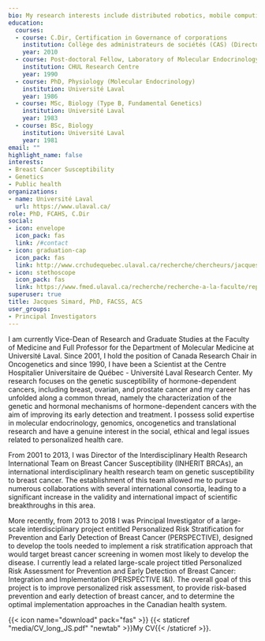 ```yaml
---
bio: My research interests include distributed robotics, mobile computing and programmable matter.
education:
  courses:
  - course: C.Dir, Certification in Governance of corporations
    institution: Collège des administrateurs de sociétés (CAS) (Directors College)
    year: 2010
  - course: Post-doctoral Fellow, Laboratory of Molecular Endocrinology
    institution: CHUL Research Centre
    year: 1990
  - course: PhD, Physiology (Molecular Endocrinology)
    institution: Université Laval
    year: 1986
  - course: MSc, Biology (Type B, Fundamental Genetics)
    institution: Université Laval
    year: 1983
  - course: BSc, Biology
    institution: Université Laval
    year: 1981
email: ""
highlight_name: false
interests:
- Breast Cancer Susceptibility
- Genetics
- Public health
organizations:
- name: Université Laval
  url: https://www.ulaval.ca/
role: PhD, FCAHS, C.Dir
social:
- icon: envelope
  icon_pack: fas
  link: /#contact
- icon: graduation-cap
  icon_pack: fas
  link: http://www.crchudequebec.ulaval.ca/recherche/chercheurs/jacques-simard/
- icon: stethoscope
  icon_pack: fas
  link: https://www.fmed.ulaval.ca/recherche/recherche-a-la-faculte/repertoire-des-professeurs/profil-du-professeur/Jacques-Simard/410/?tx_fichechercheur_fichechercheur%5B__referrer%5D%5B%40extension%5D=FicheChercheur&tx_fichechercheur_fichechercheur%5B__referrer%5D%5B%40vendor%5D=Fmed&tx_fichechercheur_fichechercheur%5B__referrer%5D%5B%40controller%5D=Researchers&tx_fichechercheur_fichechercheur%5B__referrer%5D%5B%40action%5D=index&tx_fichechercheur_fichechercheur%5B__referrer%5D%5Barguments%5D=YToyOntzOjY6ImFjdGlvbiI7czo1OiJpbmRleCI7czoxMDoiY29udHJvbGxlciI7czoxMToiUmVzZWFyY2hlcnMiO30%3Dd17fa1a8cf5baf02b79539d3ca8ce75e7d184a71&tx_fichechercheur_fichechercheur%5B__referrer%5D%5B%40request%5D=a%3A4%3A%7Bs%3A10%3A%22%40extension%22%3Bs%3A14%3A%22FicheChercheur%22%3Bs%3A11%3A%22%40controller%22%3Bs%3A11%3A%22Researchers%22%3Bs%3A7%3A%22%40action%22%3Bs%3A5%3A%22index%22%3Bs%3A7%3A%22%40vendor%22%3Bs%3A4%3A%22Fmed%22%3B%7D0eb8fe8e66b69938da85b4ea9e0bc4826c192dc2&tx_fichechercheur_fichechercheur%5B__trustedProperties%5D=a%3A4%3A%7Bs%3A9%3A%22mots_cles%22%3Bi%3A1%3Bs%3A21%3A%22thematique_facultaire%22%3Bi%3A1%3Bs%3A19%3A%22programme_recherche%22%3Bi%3A1%3Bs%3A5%3A%22unite%22%3Bi%3A1%3B%7Ddf9589784796f3403f077b756228987cdf6bf599&tx_fichechercheur_fichechercheur%5Bmots_cles%5D=simard&tx_fichechercheur_fichechercheur%5Bthematique_facultaire%5D=&tx_fichechercheur_fichechercheur%5Bprogramme_recherche%5D=&tx_fichechercheur_fichechercheur%5Bunite%5D=
superuser: true
title: Jacques Simard, PhD, FACSS, ACS
user_groups:
- Principal Investigators
---
```


I am currently Vice-Dean of Research and Graduate Studies at the Faculty of Medicine and Full Professor for the Department of Molecular Medicine at Université Laval. Since 2001, I hold the position of Canada Research Chair in Oncogenetics and since 1990, I have been a Scientist at the Centre Hospitalier Universitaire de Québec - Université Laval Research Center. My research focuses on the genetic susceptibility of hormone-dependent cancers, including breast, ovarian, and prostate cancer and my career has unfolded along a common thread, namely the characterization of the genetic and hormonal mechanisms of hormone-dependent cancers with the aim of improving its early detection and treatment. I possess solid expertise in molecular endocrinology, genomics, oncogenetics and translational research and have a genuine interest in the social, ethical and legal issues related to personalized health care.

From 2001 to 2013, I was Director of the Interdisciplinary Health Research International Team on Breast Cancer Susceptibility (INHERIT BRCAs), an international interdisciplinary health research team on genetic susceptibility to breast cancer.  The establishment of this team allowed me to pursue numerous collaborations with several international consortia, leading to a significant increase in the validity and international impact of scientific breakthroughs in this area.

More recently, from 2013 to 2018 I was Principal Investigator of a large-scale interdisciplinary project entitled Personalized Risk Stratification for Prevention and Early Detection of Breast Cancer (PERSPECTIVE), designed to develop the tools needed to implement a risk stratification approach that would target breast cancer screening in women most likely to develop the disease. I currently lead a related large-scale project titled Personalized Risk Assessment for Prevention and Early Detection of Breast Cancer: Integration and Implementation (PERSPECTIVE I&I). The overall goal of this project is to improve personalized risk assessment, to provide risk-based prevention and early detection of breast cancer, and to determine the optimal implementation approaches in the Canadian health system.

{{< icon name="download" pack="fas" >}} {{< staticref "media/CV_long_JS.pdf" "newtab" >}}My CV{{< /staticref >}}.

